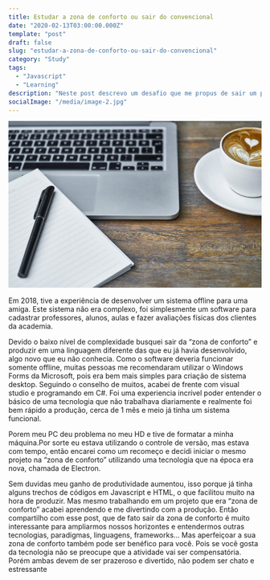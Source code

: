 ```yaml
---
title: Estudar a zona de conforto ou sair do convencional
date: "2020-02-13T03:00:00.000Z"
template: "post"
draft: false
slug: "estudar-a-zona-de-conforto-ou-sair-do-convencional"
category: "Study"
tags:
  - "Javascript"
  - "Learning"
description: "Neste post descrevo um desafio que me propus de sair um pouco da zona de conforto que eu diariamente estava estudando para outra tecnologia que não dominava."
socialImage: "/media/image-2.jpg"
---
```


![thumb](/media/image-2.jpg)

Em 2018, tive a experiência de desenvolver um sistema offline para uma amiga. Este sistema não era complexo, foi simplesmente um software para cadastrar professores, alunos, aulas e fazer avaliações físicas dos clientes da academia.

Devido o baixo nível de complexidade busquei sair da “zona de conforto” e produzir em uma linguagem diferente das que eu já havia desenvolvido, algo novo que eu não conhecia. Como o software deveria funcionar somente offline, muitas pessoas me recomendaram utilizar o Windows Forms da Microsoft, pois era bem mais simples para criação de sistema desktop.
Seguindo o conselho de muitos, acabei de frente com visual studio e programando em C#. Foi uma experiencia incrível poder entender o básico de uma tecnologia que não trabalhava diariamente e realmente foi bem rápido a produção, cerca de 1 mês e meio já tinha um sistema funcional.

Porem meu PC deu problema no meu HD e tive de formatar a minha máquina.Por sorte eu estava utilizando o controle de versão, mas estava com tempo, então encarei como um recomeço e decidi iniciar o mesmo projeto na “zona de conforto” utilizando uma tecnologia que na época era nova, chamada de Electron.

Sem duvidas meu ganho de produtividade aumentou, isso porque já tinha alguns trechos de códigos em Javascript e HTML, o que facilitou muito na hora de produzir. Mas mesmo trabalhando em um projeto que era “zona de conforto” acabei aprendendo e me divertindo com a produção.
Então compartilho com esse post, que de fato sair da zona de conforto é muito interessante para ampliarmos nossos horizontes e entendermos outras tecnologias, paradigmas, linguagens, frameworks…
Mas aperfeiçoar a sua zona de conforto também pode ser benéfico para você. Pois se você gosta da tecnologia não se preocupe que a atividade vai ser compensatória. Porém ambas devem de ser prazeroso e divertido, não podem ser chato e estressante